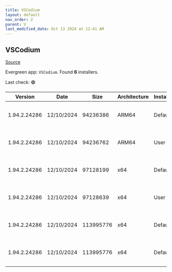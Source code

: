 ```yaml
---
title: VSCodium
layout: default
nav_order: 2
parent: V
last_modified_date: Oct 13 2024 at 12:41 AM
---
```


## VSCodium

[Source](https://vscodium.com)

Evergreen app: `VSCodium`. Found **6** installers.

Last check: 🟢

| Version      | Date       | Size      | Architecture | InstallerType | Type | URI                                                                                                                                                                                                                                      |
| ------------ | ---------- | --------- | ------------ | ------------- | ---- | ---------------------------------------------------------------------------------------------------------------------------------------------------------------------------------------------------------------------------------------- |
| 1.94.2.24286 | 12/10/2024 | 94236386  | ARM64        | Default       | exe  | [https://github.com/VSCodium/vscodium/releases/download/1.94.2.24286/VSCodiumSetup-arm64-1.94.2.24286.exe](https://github.com/VSCodium/vscodium/releases/download/1.94.2.24286/VSCodiumSetup-arm64-1.94.2.24286.exe)                     |
| 1.94.2.24286 | 12/10/2024 | 94236762  | ARM64        | User          | exe  | [https://github.com/VSCodium/vscodium/releases/download/1.94.2.24286/VSCodiumUserSetup-arm64-1.94.2.24286.exe](https://github.com/VSCodium/vscodium/releases/download/1.94.2.24286/VSCodiumUserSetup-arm64-1.94.2.24286.exe)             |
| 1.94.2.24286 | 12/10/2024 | 97128199  | x64          | Default       | exe  | [https://github.com/VSCodium/vscodium/releases/download/1.94.2.24286/VSCodiumSetup-x64-1.94.2.24286.exe](https://github.com/VSCodium/vscodium/releases/download/1.94.2.24286/VSCodiumSetup-x64-1.94.2.24286.exe)                         |
| 1.94.2.24286 | 12/10/2024 | 97128639  | x64          | User          | exe  | [https://github.com/VSCodium/vscodium/releases/download/1.94.2.24286/VSCodiumUserSetup-x64-1.94.2.24286.exe](https://github.com/VSCodium/vscodium/releases/download/1.94.2.24286/VSCodiumUserSetup-x64-1.94.2.24286.exe)                 |
| 1.94.2.24286 | 12/10/2024 | 113995776 | x64          | Default       | msi  | [https://github.com/VSCodium/vscodium/releases/download/1.94.2.24286/VSCodium-x64-1.94.2.24286.msi](https://github.com/VSCodium/vscodium/releases/download/1.94.2.24286/VSCodium-x64-1.94.2.24286.msi)                                   |
| 1.94.2.24286 | 12/10/2024 | 113995776 | x64          | Default       | msi  | [https://github.com/VSCodium/vscodium/releases/download/1.94.2.24286/VSCodium-x64-updates-disabled-1.94.2.24286.msi](https://github.com/VSCodium/vscodium/releases/download/1.94.2.24286/VSCodium-x64-updates-disabled-1.94.2.24286.msi) |
